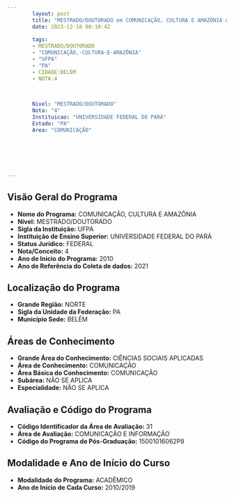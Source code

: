 ```yaml
---
        layout: post
        title: "MESTRADO/DOUTORADO em COMUNICAÇÃO, CULTURA E AMAZÔNIA na UFPA  "
        date: 2023-12-18 00:10:42
     
        tags:
        - MESTRADO/DOUTORADO
        - "COMUNICAÇÃO,-CULTURA-E-AMAZÔNIA"
        - "UFPA"
        - "PA"
        - CIDADE:BELÉM
        - NOTA:4
        
       

        Nivel: "MESTRADO/DOUTORADO"
        Nota: "4"
        Instituicao: "UNIVERSIDADE FEDERAL DO PARÁ"
        Estado: "PA"
        Area: "COMUNICAÇÃO"
        
        
        
        
        
        
---
```

## Visão Geral do Programa
- **Nome do Programa:** COMUNICAÇÃO, CULTURA E AMAZÔNIA
- **Nível:** MESTRADO/DOUTORADO
- **Sigla da Instituição:** UFPA
- **Instituição de Ensino Superior:** UNIVERSIDADE FEDERAL DO PARÁ
- **Status Jurídico:** FEDERAL
- **Nota/Conceito:** 4
- **Ano de Início do Programa:** 2010
- **Ano de Referência do Coleta de dados:** 2021

## Localização do Programa
- **Grande Região:** NORTE
- **Sigla da Unidade da Federação:** PA
- **Município Sede:** BELÉM

## Áreas de Conhecimento
- **Grande Área do Conhecimento:** CIÊNCIAS SOCIAIS APLICADAS
- **Área de Conhecimento:** COMUNICAÇÃO
- **Área Básica do Conhecimento:** COMUNICAÇÃO
- **Subárea:** NÃO SE APLICA
- **Especialidade:** NÃO SE APLICA

## Avaliação e Código do Programa
- **Código Identificador da Área de Avaliação:** 31
- **Área de Avaliação:** COMUNICAÇÃO E INFORMAÇÃO
- **Código do Programa de Pós-Graduação:** 15001016062P8


## Modalidade e Ano de Início do Curso
- **Modalidade do Programa:** ACADÊMICO
- **Ano de Início de Cada Curso:** 2010/2019
